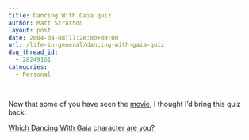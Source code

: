 ```yaml
---
title: Dancing With Gaia quiz
author: Matt Stratton
layout: post
date: 2004-04-08T17:28:00+00:00
url: /life-in-general/dancing-with-gaia-quiz
dsq_thread_id:
  - 28249161
categories:
  - Personal

---
```

Now that some of you have seen the <a href="https://dancingwithgaia.com" target="_blank">movie</a>, I thought I&#8217;d bring this quiz back:

<a href="https://quizilla.com/users/mugsy1274/quizzes/Which%20Dancing%20With%20Gaia%20Character%20Are%20You%3F" target="_blank">Which Dancing With Gaia character are you?</a>
